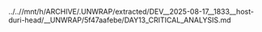 ../..//mnt/h/ARCHIVE/.UNWRAP/extracted/DEV__2025-08-17__1833__host-duri-head/__UNWRAP/5f47aafebe/DAY13_CRITICAL_ANALYSIS.md
